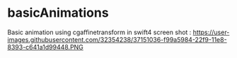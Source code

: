 # basicAnimations
Basic animation using cgaffinetransform in swift4
screen shot : https://user-images.githubusercontent.com/32354238/37151036-f99a5984-22f9-11e8-8393-c641a1d99448.PNG
